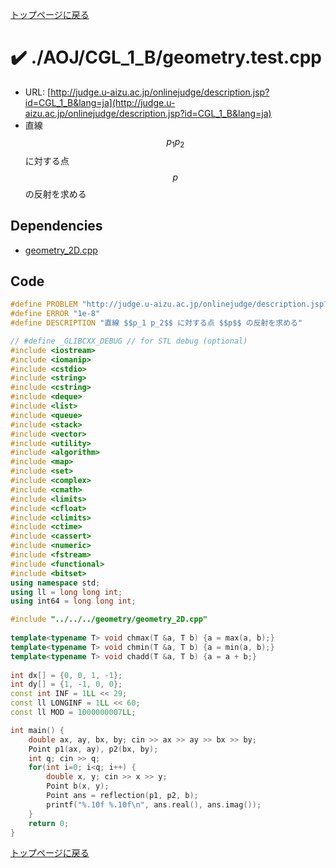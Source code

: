 <!-- Mathjax Support -->
<script type="text/javascript" async
  src="https://cdn.mathjax.org/mathjax/latest/MathJax.js?config=TeX-MML-AM_CHTML">
</script>
<script type="text/javascript" src="https://cdnjs.cloudflare.com/ajax/libs/jquery/3.4.1/jquery.min.js"></script>
<link rel="stylesheet" href="../../../css/copy-button.css" />
<script type="text/javascript" src="../../../js/balloons.js"></script>
<script type="text/javascript" src="../../../js/copy-button.js"></script>



[トップページに戻る](../../../index.html)

# :heavy_check_mark: ./AOJ/CGL\_1\_B/geometry.test.cpp

* URL: [http://judge.u-aizu.ac.jp/onlinejudge/description.jsp?id=CGL_1_B&lang=ja](http://judge.u-aizu.ac.jp/onlinejudge/description.jsp?id=CGL_1_B&lang=ja)
* 直線 $$p_1 p_2$$ に対する点 $$p$$ の反射を求める

## Dependencies
* [geometry\_2D.cpp](../../../library/geometry_2D.cpp.html)

## Code

```cpp
#define PROBLEM "http://judge.u-aizu.ac.jp/onlinejudge/description.jsp?id=CGL_1_B&lang=ja"
#define ERROR "1e-8"
#define DESCRIPTION "直線 $$p_1 p_2$$ に対する点 $$p$$ の反射を求める"

// #define _GLIBCXX_DEBUG // for STL debug (optional)
#include <iostream>
#include <iomanip>
#include <cstdio>
#include <string>
#include <cstring>
#include <deque>
#include <list>
#include <queue>
#include <stack>
#include <vector>
#include <utility>
#include <algorithm>
#include <map>
#include <set>
#include <complex>
#include <cmath>
#include <limits>
#include <cfloat>
#include <climits>
#include <ctime>
#include <cassert>
#include <numeric>
#include <fstream>
#include <functional>
#include <bitset>
using namespace std;
using ll = long long int;
using int64 = long long int;

#include "../../../geometry/geometry_2D.cpp"
 
template<typename T> void chmax(T &a, T b) {a = max(a, b);}
template<typename T> void chmin(T &a, T b) {a = min(a, b);}
template<typename T> void chadd(T &a, T b) {a = a + b;}
 
int dx[] = {0, 0, 1, -1};
int dy[] = {1, -1, 0, 0};
const int INF = 1LL << 29;
const ll LONGINF = 1LL << 60;
const ll MOD = 1000000007LL;

int main() {
    double ax, ay, bx, by; cin >> ax >> ay >> bx >> by;
    Point p1(ax, ay), p2(bx, by);
    int q; cin >> q;
    for(int i=0; i<q; i++) {
        double x, y; cin >> x >> y;
        Point b(x, y);
        Point ans = reflection(p1, p2, b);
        printf("%.10f %.10f\n", ans.real(), ans.imag());
    }
    return 0;
}

```

[トップページに戻る](../../../index.html)

